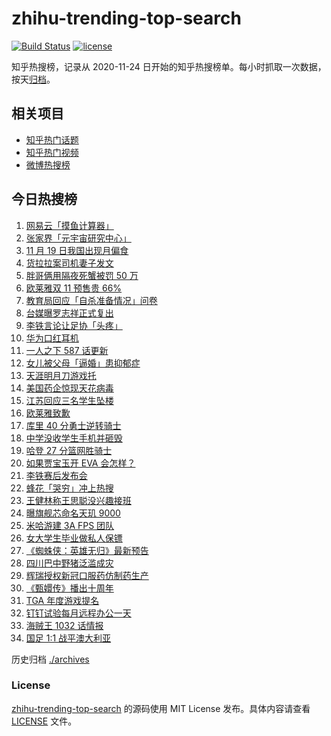 # zhihu-trending-top-search

[![Build Status](https://github.com/justjavac/zhihu-trending-top-search/workflows/ci/badge.svg?branch=main)](https://github.com/justjavac/zhihu-trending-top-search/actions)
[![license](https://img.shields.io/github/license/justjavac/zhihu-trending-top-search)](https://github.com/justjavac/zhihu-trending-top-search/blob/main/LICENSE)

知乎热搜榜，记录从 2020-11-24 日开始的知乎热搜榜单。每小时抓取一次数据，按天[归档](./archives)。

## 相关项目

- [知乎热门话题](https://github.com/justjavac/zhihu-trending-hot-questions)
- [知乎热门视频](https://github.com/justjavac/zhihu-trending-hot-video)
- [微博热搜榜](https://github.com/justjavac/weibo-trending-hot-search)

## 今日热搜榜

<!-- BEGIN -->
<!-- 最后更新时间 Fri Nov 19 2021 18:14:56 GMT+0800 (China Standard Time) -->

1. [网易云「摸鱼计算器」](https://www.zhihu.com/search?q=摸鱼计算器)
1. [张家界「元宇宙研究中心」](https://www.zhihu.com/search?q=元宇宙)
1. [11 月 19 日我国出现月偏食](https://www.zhihu.com/search?q=月偏食)
1. [货拉拉案司机妻子发文](https://www.zhihu.com/search?q=货拉拉案)
1. [胖哥俩用隔夜死蟹被罚 50 万](https://www.zhihu.com/search?q=胖哥俩)
1. [欧莱雅双 11 预售贵 66%](https://www.zhihu.com/search?q=欧莱雅)
1. [教育局回应「自杀准备情况」问卷](https://www.zhihu.com/search?q=自杀问卷)
1. [台媒曝罗志祥正式复出](https://www.zhihu.com/search?q=罗志祥)
1. [李铁言论让足协「头疼」](https://www.zhihu.com/search?q=李铁)
1. [华为口红耳机](https://www.zhihu.com/search?q=口红耳机)
1. [一人之下 587 话更新](https://www.zhihu.com/search?q=一人之下)
1. [女儿被父母「逼婚」患抑郁症](https://www.zhihu.com/search?q=逼婚)
1. [天涯明月刀游戏托](https://www.zhihu.com/search?q=天涯明月刀)
1. [美国药企惊现天花病毒](https://www.zhihu.com/search?q=天花)
1. [江苏回应三名学生坠楼](https://www.zhihu.com/search?q=江苏学生坠楼)
1. [欧莱雅致歉](https://www.zhihu.com/search?q=欧莱雅)
1. [库里 40 分勇士逆转骑士](https://www.zhihu.com/search?q=勇士)
1. [中学没收学生手机并砸毁](https://www.zhihu.com/search?q=没收学生手机)
1. [哈登 27 分篮网胜骑士](https://www.zhihu.com/search?q=篮网)
1. [如果贾宝玉开 EVA 会怎样？](https://www.zhihu.com/search?q=贾宝玉)
1. [李铁赛后发布会](https://www.zhihu.com/search?q=李铁)
1. [蜂花「哭穷」冲上热搜](https://www.zhihu.com/search?q=蜂花)
1. [王健林称王思聪没兴趣接班](https://www.zhihu.com/search?q=王健林)
1. [曝旗舰芯命名天玑 9000](https://www.zhihu.com/search?q=天玑9000)
1. [米哈游建 3A FPS 团队](https://www.zhihu.com/search?q=米哈游)
1. [女大学生毕业做私人保镖](https://www.zhihu.com/search?q=女大学生保镖)
1. [《蜘蛛侠：英雄无归》最新预告](https://www.zhihu.com/search?q=蜘蛛侠)
1. [四川巴中野猪泛滥成灾](https://www.zhihu.com/search?q=野猪成灾)
1. [辉瑞授权新冠口服药仿制药生产](https://www.zhihu.com/search?q=辉瑞)
1. [《甄嬛传》播出十周年](https://www.zhihu.com/search?q=甄嬛传十周年)
1. [TGA 年度游戏提名](https://www.zhihu.com/search?q=TGA)
1. [钉钉试验每月远程办公一天](https://www.zhihu.com/search?q=钉钉远程办公)
1. [海贼王 1032 话情报](https://www.zhihu.com/search?q=海贼王)
1. [国足 1:1 战平澳大利亚](https://www.zhihu.com/search?q=中国男足)

<!-- END -->

历史归档 [./archives](./archives)

### License

[zhihu-trending-top-search](https://github.com/justjavac/zhihu-trending-top-search)
的源码使用 MIT License 发布。具体内容请查看 [LICENSE](./LICENSE) 文件。
